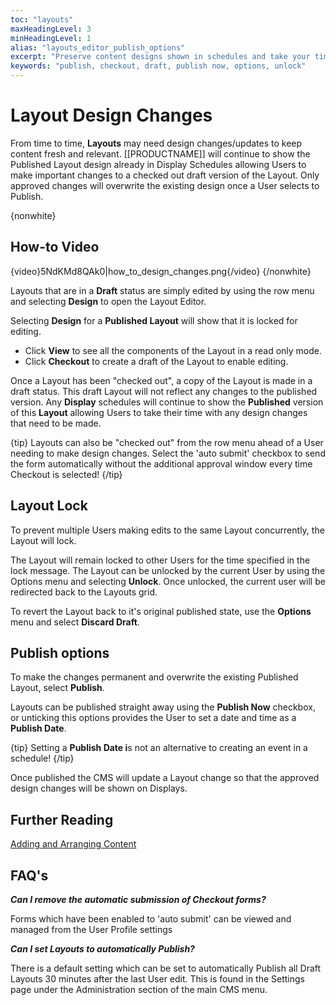 ```yaml
---
toc: "layouts"
maxHeadingLevel: 3
minHeadingLevel: 1
alias: "layouts_editor_publish_options"
excerpt: "Preserve content designs shown in schedules and take your time makin changes to Layouts"
keywords: "publish, checkout, draft, publish now, options, unlock"
---
```


# Layout Design Changes

From time to time, **Layouts** may need design changes/updates to keep content fresh and relevant. [[PRODUCTNAME]] will continue to show the Published Layout design already in Display Schedules allowing Users to make important changes to a checked out draft version of the Layout. Only approved changes will overwrite the existing design once a User selects to Publish.

{nonwhite}

## How-to Video

{video}5NdKMd8QAk0|how_to_design_changes.png{/video}
{/nonwhite}

Layouts that are in a **Draft** status are simply edited by using the row menu and selecting **Design** to open the Layout Editor.

Selecting **Design** for a **Published Layout** will show that it is locked for editing. 

- Click **View** to see all the components of the Layout in a read only mode.
- Click **Checkout** to create a draft of the Layout to enable editing.

Once a Layout has been "checked out", a copy of the Layout is made in a draft status. This draft Layout will not reflect any changes to the published version. Any **Display** schedules will continue to show the **Published** version of this **Layout** allowing Users to take their time with any design changes that need to be made.

{tip}
Layouts can also be "checked out" from the row menu ahead of a User needing to make design changes. Select the 'auto submit' checkbox to send the form automatically without the additional approval window every time Checkout is selected! 
{/tip}

## Layout Lock

To prevent multiple Users making edits to the same Layout concurrently, the Layout will lock.

The Layout will remain locked to other Users for the time specified in the lock message. The Layout can be unlocked by the current User by using the Options menu and selecting **Unlock**. Once unlocked, the current user will be redirected back to the Layouts grid.

To revert the Layout back to it's original published state, use the **Options** menu and select **Discard Draft**. 

## Publish options

To make the changes permanent and overwrite the existing Published Layout, select **Publish**. 

Layouts can be published straight away using the **Publish Now** checkbox, or unticking this options provides the User to set a date and time as a **Publish Date**.

{tip}
Setting a **Publish Date i**s not an alternative to creating an event in a schedule!
{/tip}

Once published the CMS will update a Layout change so that the approved design changes will be shown on Displays.

## Further Reading

[Adding and Arranging Content](layouts_editor.html#content-adding-and-arranging-content)

## FAQ's

***Can I remove the automatic submission of Checkout forms?***

Forms which have been enabled to 'auto submit' can be viewed and managed from the User Profile settings

***Can I set Layouts to automatically Publish?***

There is a default setting which can be set to automatically Publish all Draft Layouts 30 minutes after the last User edit. This is found in the Settings page under the Administration section of the main CMS menu.